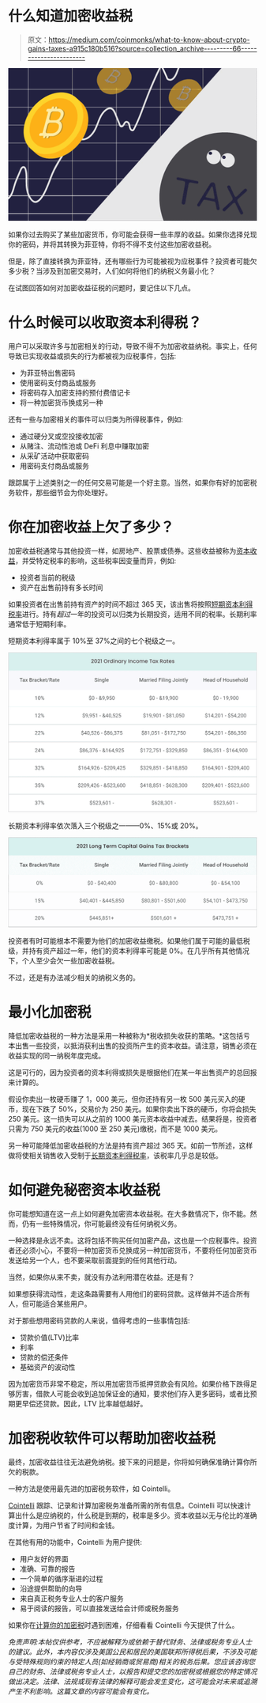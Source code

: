 # 什么知道加密收益税

> 原文：<https://medium.com/coinmonks/what-to-know-about-crypto-gains-taxes-a915c180b516?source=collection_archive---------66----------------------->

![](img/786f16b5f492ed5942845c379d8da9fa.png)

如果你过去购买了某些加密货币，你可能会获得一些丰厚的收益。如果你选择兑现你的密码，并将其转换为菲亚特，你将不得不支付这些加密收益税。

但是，除了直接转换为菲亚特，还有哪些行为可能被视为应税事件？投资者可能欠多少税？当涉及到加密交易时，人们如何将他们的纳税义务最小化？

在试图回答如何对加密收益征税的问题时，要记住以下几点。

# 什么时候可以收取资本利得税？

用户可以采取许多与加密相关的行动，导致不得不为加密收益纳税。事实上，任何导致已实现收益或损失的行为都被视为应税事件，包括:

*   为菲亚特出售密码
*   使用密码支付商品或服务
*   将密码存入加密支持的预付费借记卡
*   将一种加密货币换成另一种

还有一些与加密相关的事件可以归类为所得税事件，例如:

*   通过硬分叉或空投接收加密
*   从赌注、流动性池或 DeFi 利息中赚取加密
*   从采矿活动中获取密码
*   用密码支付商品或服务

跟踪属于上述类别之一的任何交易可能是一个好主意。当然，如果你有好的加密税务软件，那些细节会为你处理好。

# 你在加密收益上欠了多少？

加密收益税通常与其他投资一样，如房地产、股票或债券。这些收益被称为[资本收益](https://www.irs.gov/taxtopics/tc409)，并受特定税率的影响，这些税率因变量而异，例如:

*   投资者当前的税级
*   资产在出售前持有多长时间

如果投资者在出售前持有资产的时间不超过 365 天，该出售将按照[短期资本利得税率](https://cointelli.com/blog/crypto-tax-rate-2022)进行。持有*超过*一年的投资可以归类为长期投资，适用不同的税率。长期利率通常低于短期利率。

短期资本利得率属于 10%至 37%之间的七个税级之一。

![](img/5fec3ce9e5aa00dc71353bc5852a3de0.png)

长期资本利得率依次落入三个税级之一——0%、15%或 20%。

![](img/b3dd6430538e67cccc18c20e9449e6c1.png)

投资者有时可能根本不需要为他们的加密收益缴税。如果他们属于可能的最低税级，并持有资产超过一年，他们的资本利得率可能是 0%。在几乎所有其他情况下，个人至少会欠一些加密收益税。

不过，还是有办法减少相关的纳税义务的。

# 最小化加密税

降低加密收益税的一种方法是采用一种被称为*税收损失收获的策略。*这包括亏本出售一些投资，以抵消获利出售的投资所产生的资本收益。请注意，销售必须在收益实现的同一纳税年度完成。

这是可行的，因为投资者的资本利得或损失是根据他们在某一年出售资产的总回报来计算的。

假设你卖出一枚硬币赚了 1，000 美元，但你还持有另一枚 500 美元买入的硬币，现在下跌了 50%，交易价为 250 美元。如果你卖出下跌的硬币，你将会损失 250 美元。这一损失可以从之前的 1000 美元资本收益中减去。结果将是，投资者只需为 750 美元的收益(1000 至 250 美元)缴税，而不是 1000 美元。

另一种可能降低加密收益税的方法是持有资产超过 365 天。如前一节所述，这样做将使相关销售收入受制于[长期资本利得税率](https://cointelli.com/blog/crypto-tax-rate-2022)，该税率几乎总是较低。

# 如何避免秘密资本收益税

你可能想知道在这一点上如何避免加密资本收益税。在大多数情况下，你不能。然而，仍有一些特殊情况，你可能最终没有任何纳税义务。

一种选择是永远不卖。这将包括不购买任何加密产品，这也是一个应税事件。投资者还必须小心，不要将一种加密货币兑换成另一种加密货币，不要将任何加密货币发送给另一个人，也不要采取前面提到的任何其他行动。

当然，如果你从来不卖，就没有办法利用潜在收益。还是有？

如果想获得流动性，走这条路需要有人用他们的密码贷款。这样做并不适合所有人，但可能适合某些用户。

对于那些想用密码贷款的人来说，值得考虑的一些事情包括:

*   贷款价值(LTV)比率
*   利率
*   贷款的偿还条件
*   基础资产的波动性

因为加密货币非常不稳定，所以用加密货币抵押贷款会有风险。如果价格下跌得足够厉害，借款人可能会收到追加保证金的通知，要求他们存入更多密码，或者比预期更早偿还贷款。因此，LTV 比率越低越好。

# 加密税收软件可以帮助加密收益税

最终，加密收益往往无法避免纳税。接下来的问题是，你将如何确保准确计算你所欠的税款。

一种方法是使用最先进的加密税务软件，如 Cointelli。

[Cointelli](https://cointelli.com/) 跟踪、记录和计算加密税务准备所需的所有信息。Cointelli 可以快速计算出什么是应纳税的，什么税是到期的，税率是多少。资本收益以无与伦比的准确度计算，为用户节省了时间和金钱。

在其他有用的功能中，Cointelli 为用户提供:

*   用户友好的界面
*   准确、可靠的报告
*   一个简单的循序渐进的过程
*   沿途提供帮助的向导
*   来自真正税务专业人士的客户服务
*   易于阅读的报告，可以直接发送给会计师或税务服务

如果你在[计算你的加密税](https://cointelli.com/features)时遇到困难，仔细看看 Cointelli 今天提供了什么。

*免责声明:本帖仅供参考，不应被解释为或依赖于替代财务、法律或税务专业人士的建议。此外，本内容仅涉及美国公民和居民的美国联邦所得税后果，不涉及可能与受特殊规则约束的特定人员(如经销商或贸易商)相关的税务后果。您应该咨询您自己的财务、法律或税务专业人士，以报告和提交您的加密税或根据您的特定情况做出决定。法律、法规或现有法律的解释可能会发生变化，这可能会对未来或追溯产生不利影响。这篇文章的内容可能会有变化。*